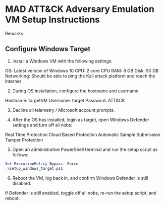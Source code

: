 # MAD ATT&CK Adversary Emulation VM Setup Instructions

Remarks

## Configure Windows Target

1. Install a Windows VM with the following settings:

OS: Latest version of Windows 10
CPU: 2 core CPU
RAM: 8 GB
Disk: 50 GB
Networking: Should be able to ping the Kali attack platform and reach the Internet

2. During OS installation, configure the hostname and username:

Hostname: targetVM
Username: target
Password: ATT&CK

3. Decline all telemetry / Microsoft account prompts.

4. After the OS has installed, login as target, open Windows Defender settings and turn off all nobs:

Real Time Protection
Cloud Based Protection
Automatic Sample Submission
Tamper Protection

5. Open an administrative PowerShell terminal and run the setup script as follows:

```powershell
Set-ExecutionPolicy Bypass -Force
.\setup_windows_target.ps1
```

6. Reboot the VM, log back in, and confirm Windows Defender is still disabled.

If Defender is still enabled, toggle off all nobs, re-run the setup script, and reboot.
